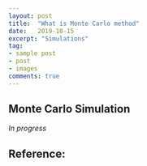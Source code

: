 ```yaml
---
layout: post
title:  "What is Monte Carlo method"
date:   2019-10-15
excerpt: "Simulations"
tag:
- sample post
- post
- images
comments: true
---
```


## Monte Carlo Simulation

*In progress*


## Reference:
